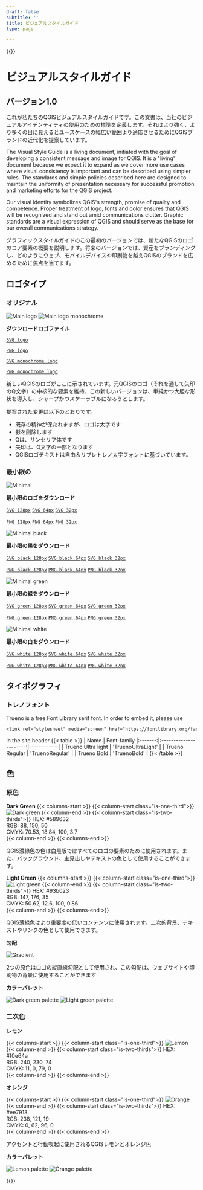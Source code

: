 ```yaml
---
draft: false
subtitle: ''
title: ビジュアルスタイルガイド
type: page

---
```

{{<content-start classes="content narrow" >}}
# ビジュアルスタイルガイド
## バージョン1.0
これが私たちのQGISビジュアルスタイルガイドです。この文書は、当社のビジュアルアイデンティティの使用のための標準を定義します。それはより強く、より多くの目に見えるとユースケースの幅広い範囲より適応させるためにQGISブランドの近代化を提案しています。

The Visual Style Guide is a living document, initiated with the goal of developing a consistent message and image for QGIS. It is a "living" document because we expect it to expand as we cover more use cases where visual consistency is important and can be described using simpler rules. The standards and simple policies described here are designed to maintain the uniformity of presentation necessary for successful promotion and marketing efforts for the QGIS project.

Our visual identity symbolizes QGIS's strength, promise of quality and competence. Proper treatment of logo, fonts and color ensures that QGIS will be recognized and stand out amid communications clutter. Graphic standards are a visual expression of QGIS and should serve as the base for our overall communications strategy.

グラフィックスタイルガイドのこの最初のバージョンでは、新たなQGISのロゴのコア要素の概要を説明します。将来のバージョンでは、資産をブランディングし、どのようにウェブ、モバイルデバイスや印刷物を越えQGISのブランドを広めるために焦点を当てます。
## ロゴタイプ
### オリジナル
![Main logo](visual/main_logo.png) ![Main logo monochrome](visual/main_logo_monochrome.png)

**ダウンロードロゴファイル**

[`SVG logo`](visual/qgis-logo.svg)

[`PNG logo`](visual/qgis-logo.png)

[`SVG monochrome logo`](visual/qgis-logo-monochrome.svg)

[`PNG monochrome logo`](visual/qgis-logo-monochrome.png)

新しいQGISのロゴがここに示されています。元QGISのロゴ（それを通して矢印のQ文字）の中核的な要素を維持、この新しいバージョンは、単純かつ大胆な形状を導入し、シャープかつスケーラブルになろうとします。

提案された変更は以下のとおりです。
- 既存の精神が保たれますが、ロゴは太字です
- 影を削除します
- Qは、サンセリフ体です
- 矢印は、Q文字の一部となります
- QGISロゴテキストは自由＆リブレトレノ太字フォントに基づいています。

### 最小限の
![Minimal](visual/minimal.png)

**最小限のロゴをダウンロード**

[`SVG 128px`](visual/qgis-icon128.svg) [`SVG 64px`](visual/qgis-icon64.svg) [`SVG 32px`](visual/qgis-icon32.svg)

[`PNG 128px`](visual/qgis-icon128.png) [`PNG 64px`](visual/qgis-icon64.png) [`PNG 32px`](visual/qgis-icon32.png)

![Minimal black](visual/minimal_black.png)

**最小限の黒をダウンロード**

[`SVG black 128px`](visual/qgis-icon-black128.svg) [`SVG black 64px`](visual/qgis-icon-black64.svg) [`SVG black 32px`](visual/qgis-icon-black32.svg)

[`PNG black 128px`](visual/qgis-icon-black128.png) [`PNG black 64px`](visual/qgis-icon-black64.png) [`PNG black 32px`](visual/qgis-icon-black32.png)

![Minimal green](visual/minimal_green.png)

**最小限の緑をダウンロード**

[`SVG green 128px`](visual/qgis-icon-green128.svg) [`SVG green 64px`](visual/qgis-icon-green64.svg) [`SVG green 32px`](visual/qgis-icon-green32.svg)

[`PNG green 128px`](visual/qgis-icon-green128.png) [`PNG green 64px`](visual/qgis-icon-green64.png) [`PNG green 32px`](visual/qgis-icon-green32.png)

![Minimal white](visual/minimal_white.png)

**最小限の白をダウンロード**

[`SVG white 128px`](visual/qgis-icon-white128.svg) [`SVG white 64px`](visual/qgis-icon-white64.svg) [`SVG white 32px`](visual/qgis-icon-white32.svg)

[`PNG white 128px`](visual/qgis-icon-white128.png) [`PNG white 64px`](visual/qgis-icon-white64.png) [`PNG white 32px`](visual/qgis-icon-white32.png)
## タイポグラフィ
### トレノフォント
Trueno is a free Font Library serif font. In order to embed it, please use
```
<link rel="stylesheet" media="screen" href="https://fontlibrary.org/face/trueno" type="text/css"/>
```
in the site header {{< table >}} | Name | Font-family |:-------:|:----------------------:|------------| | Trueno Ultra light | 'TruenoUltraLight' | | Trueno Regular | 'TruenoRegular' | | Trueno Bold | 'TruenoBold' | {{< /table >}}
## 色
### 原色
**Dark Green** {{< columns-start >}} {{< column-start class="is-one-third">}} ![Dark green](visual/dark_green.png) {{< column-end >}} {{< column-start class="is-two-thirds">}} HEX: #589632<br />RGB: 88, 150, 50<br />CMYK: 70.53, 18.84, 100, 3.7<br />{{< column-end >}} {{< columns-end >}}

QGIS濃緑色の色は白黒版ではすべてのロゴの要素のために使用されます。また、バックグラウンド、主見出しやテキストの色として使用することができます。

**Light Green** {{< columns-start >}} {{< column-start class="is-one-third">}} ![Light green](visual/light_green.png) {{< column-end >}} {{< column-start class="is-two-thirds">}} HEX: #93b023<br />RGB: 147, 176, 35<br />CMYK: 50.62, 12.6, 100, 0.86<br />{{< column-end >}} {{< columns-end >}}

QGIS薄緑色はより重要度の低いコンテンツに使用されます。二次的背景、テキストやリンクの色として使用できます。

**勾配**

![Gradient](visual/gradient.png)

2つの原色はロゴの縦直線勾配として使用され、この勾配は、ウェブサイトや印刷物の背景に使用することができます

**カラーパレット**

![Dark green palette](visual/dark_green_palette.png) ![Light green palette](visual/light_green_palette.png)
### 二次色
**レモン**

{{< columns-start >}} {{< column-start class="is-one-third">}} ![Lemon](visual/lemon.png) {{< column-end >}} {{< column-start class="is-two-thirds">}} HEX: #f0e64a<br />RGB: 240, 230, 74<br />CMYK: 11, 0, 79, 0<br />{{< column-end >}} {{< columns-end >}}

**オレンジ**

{{< columns-start >}} {{< column-start class="is-one-third">}} ![Orange](visual/orange.png) {{< column-end >}} {{< column-start class="is-two-thirds">}} HEX: #ee7913<br />RGB: 238, 121, 19<br />CMYK: 0, 62, 96, 0<br />{{< column-end >}} {{< columns-end >}}

アクセントと行動喚起に使用されるQGISレモンとオレンジ色

**カラーパレット**

![Lemon palette](visual/lemon_palette.png) ![Orange palette](visual/orange_palette.png)

{{<content-end >}}
